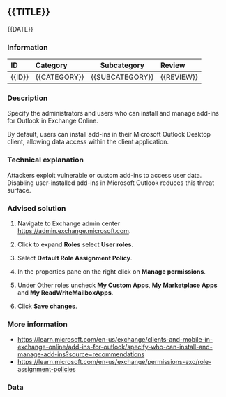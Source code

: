 ## {{TITLE}}

{{DATE}}

###  Information

| ID     | Category     | Subcategory     | Review     |
| :----- | :----------- | --------------- | :--------- |
| {{ID}} | {{CATEGORY}} | {{SUBCATEGORY}} | {{REVIEW}} |

### Description

Specify the administrators and users who can install and manage add-ins for Outlook in Exchange Online.

By default, users can install add-ins in their Microsoft Outlook Desktop client, allowing data access within the client application.

### Technical explanation

Attackers exploit vulnerable or custom add-ins to access user data. Disabling user-installed add-ins in Microsoft Outlook reduces this threat surface.

### Advised solution

1. Navigate to Exchange admin center https://admin.exchange.microsoft.com.

2. Click to expand **Roles** select **User roles**.

3. Select **Default Role Assignment Policy**.

4. In the properties pane on the right click on **Manage permissions**.

5. Under Other roles uncheck **My Custom Apps**, **My Marketplace Apps** and **My ReadWriteMailboxApps**.

6. Click **Save changes**.

### More information

- https://learn.microsoft.com/en-us/exchange/clients-and-mobile-in-exchange-online/add-ins-for-outlook/specify-who-can-install-and-manage-add-ins?source=recommendations
- https://learn.microsoft.com/en-us/exchange/permissions-exo/role-assignment-policies


### Data